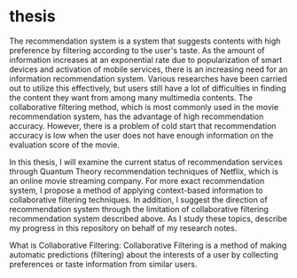 # thesis

 The recommendation system is a system that suggests contents with high preference by filtering according to the user's taste. As the amount of information increases at an exponential rate due to popularization of smart devices and activation of mobile services, there is an increasing need for an information recommendation system. Various researches have been carried out to utilize this effectively, but users still have a lot of difficulties in finding the content they want from among many multimedia contents.
 The collaborative filtering method, which is most commonly used in the movie recommendation system, has the advantage of high recommendation accuracy. However, there is a problem of cold start that recommendation accuracy is low when the user does not have enough information on the evaluation score of the movie.

In this thesis, I will examine the current status of recommendation services through Quantum Theory recommendation techniques of  Netflix, which is an online movie streaming company. For more exact recommendation system, I propose a method of applying context-based information to collaborative filtering techniques. In addition, I suggest the direction of recommendation system through the limitation of collaborative filtering recommendation system described above. As I study these topics, describe my progress in this repository on behalf of my research notes.

 What is Collaborative Filtering:
Collaborative Filtering is a method of making automatic predictions (filtering) about the interests of a user by collecting preferences or taste information from similar users.

